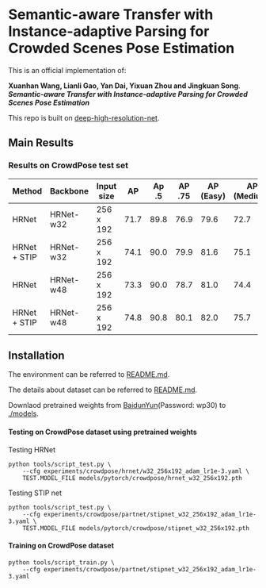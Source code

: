 # Semantic-aware Transfer with Instance-adaptive Parsing for Crowded Scenes Pose Estimation
This is an official implementation of:

**Xuanhan Wang, Lianli Gao, Yan Dai, Yixuan Zhou and Jingkuan Song**. ***Semantic-aware Transfer with Instance-adaptive Parsing for Crowded Scenes Pose Estimation***

This repo is built on [deep-high-resolution-net](https://github.com/leoxiaobin/deep-high-resolution-net.pytorch).

## Main Results
### Results on CrowdPose test set
| Method             | Backbone   | Input size  |  AP   | Ap .5 | AP .75 | AP (Easy) | AP (Medium) | AP (Hard) |
|--------------------|------------|------------ |-------|-------|--------|-----------|-------------|-----------|
| HRNet              | HRNet-w32  | 256 x 192   | 71.7  | 89.8  |  76.9  |  79.6     |    72.7     |    61.5   | 
| HRNet + STIP       | HRNet-w32  | 256 x 192   | 74.1  | 90.0  |  79.9  |  81.6     |    75.1     |    64.3   |
| HRNet              | HRNet-w48  | 256 x 192   | 73.3  | 90.0  |  78.7  |  81.0     |    74.4     |    63.4   | 
| HRNet + STIP       | HRNet-w48  | 256 x 192   | 74.8  | 90.8  |  80.1  |  82.0     |    75.7     |    65.0   |

## Installation

The environment can be referred to [README.md](https://github.com/leoxiaobin/deep-high-resolution-net.pytorch/blob/master/README.md).

The details about dataset can be referred to [README.md](https://github.com/HRNet/HigherHRNet-Human-Pose-Estimation/blob/master/README.md).

Downlaod pretrained weights from [BaidunYun](https://pan.baidu.com/s/186ktb9KvF0Vz425mZuIPrA)(Password: wp30) to [./models](!./models).

#### Testing on CrowdPose dataset using pretrained weights

Testing HRNet
```
python tools/script_test.py \
    --cfg experiments/crowdpose/hrnet/w32_256x192_adam_lr1e-3.yaml \
    TEST.MODEL_FILE models/pytorch/crowdpose/hrnet_w32_256x192.pth
```

Testing STIP net
```
python tools/script_test.py \
    --cfg experiments/crowdpose/partnet/stipnet_w32_256x192_adam_lr1e-3.yaml \
    TEST.MODEL_FILE models/pytorch/crowdpose/stipnet_w32_256x192.pth
```

#### Training on CrowdPose dataset

```
python tools/script_train.py \
    --cfg experiments/crowdpose/partnet/stipnet_w32_256x192_adam_lr1e-3.yaml 
```